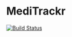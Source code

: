 # MediTrackr

[![Build Status](https://travis-ci.org/CMPUT301F18T15/MediTrackr.svg?branch=master)](https://travis-ci.org/CMPUT301F18T15/MediTrackr)
